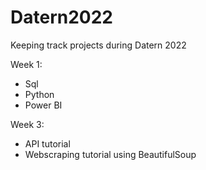 # Datern2022

Keeping track projects during Datern 2022

Week 1:
- Sql
- Python
- Power BI

Week 3:
- API tutorial
- Webscraping tutorial using BeautifulSoup
